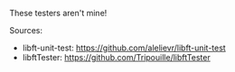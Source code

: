 These testers aren't mine!

Sources:
* libft-unit-test: https://github.com/alelievr/libft-unit-test
* libftTester: https://github.com/Tripouille/libftTester
